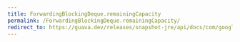 ```yaml
---
title: ForwardingBlockingDeque.remainingCapacity
permalink: /ForwardingBlockingDeque.remainingCapacity/
redirect_to: https://guava.dev/releases/snapshot-jre/api/docs/com/google/common/collect/ForwardingBlockingDeque.html#remainingCapacity--
---
```

